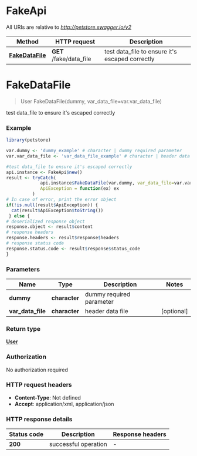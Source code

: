 # FakeApi

All URIs are relative to *http://petstore.swagger.io/v2*

Method | HTTP request | Description
------------- | ------------- | -------------
[**FakeDataFile**](FakeApi.md#FakeDataFile) | **GET** /fake/data_file | test data_file to ensure it&#39;s escaped correctly


# **FakeDataFile**
> User FakeDataFile(dummy, var_data_file=var.var_data_file)

test data_file to ensure it's escaped correctly



### Example
```R
library(petstore)

var.dummy <- 'dummy_example' # character | dummy required parameter
var.var_data_file <- 'var_data_file_example' # character | header data file

#test data_file to ensure it's escaped correctly
api.instance <- FakeApi$new()
result <- tryCatch(
             api.instance$FakeDataFile(var.dummy, var_data_file=var.var_data_file),
             ApiException = function(ex) ex
          )
# In case of error, print the error object
if(!is.null(result$ApiException)) {
  cat(result$ApiException$toString())
 } else {
# deserialized response object
response.object <- result$content
# response headers
response.headers <- result$response$headers
# response status code
response.status.code <- result$response$status_code
}
```

### Parameters

Name | Type | Description  | Notes
------------- | ------------- | ------------- | -------------
 **dummy** | **character**| dummy required parameter | 
 **var_data_file** | **character**| header data file | [optional] 

### Return type

[**User**](User.md)

### Authorization

No authorization required

### HTTP request headers

 - **Content-Type**: Not defined
 - **Accept**: application/xml, application/json

### HTTP response details
| Status code | Description | Response headers |
|-------------|-------------|------------------|
| **200** | successful operation |  -  |

